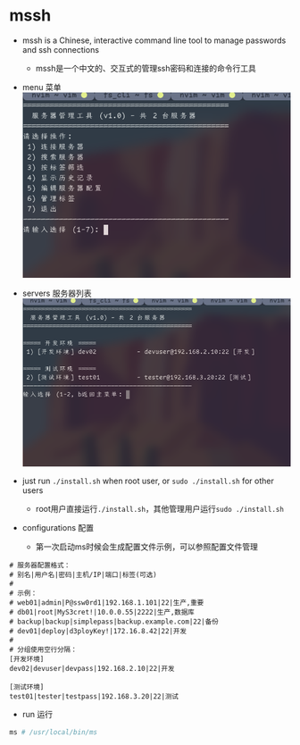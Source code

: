 # mssh

- mssh is a Chinese, interactive command line tool to manage passwords and ssh connections
  - mssh是一个中文的、交互式的管理ssh密码和连接的命令行工具

- menu 菜单
![menu](./pictures/menu.png)

- servers 服务器列表
![servers](./pictures/servers.png)

- just run `./install.sh` when root user, or `sudo ./install.sh` for other users
  - root用户直接运行`./install.sh`，其他管理用户运行`sudo ./install.sh`

- configurations 配置
  - 第一次启动ms时候会生成配置文件示例，可以参照配置文件管理

```config
# 服务器配置格式：
# 别名|用户名|密码|主机/IP|端口|标签(可选)
#
# 示例：
# web01|admin|P@ssw0rd1|192.168.1.101|22|生产,重要
# db01|root|MyS3cret!|10.0.0.55|2222|生产,数据库
# backup|backup|simplepass|backup.example.com|22|备份
# dev01|deploy|d3ployKey!|172.16.8.42|22|开发
#
# 分组使用空行分隔：
[开发环境]
dev02|devuser|devpass|192.168.2.10|22|开发

[测试环境]
test01|tester|testpass|192.168.3.20|22|测试
```

- run 运行

```bash
ms # /usr/local/bin/ms
```
